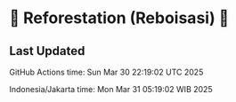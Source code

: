 
# 🌳 Reforestation (Reboisasi) 🌲

## Last Updated

GitHub Actions time: Sun Mar 30 22:19:02 UTC 2025

Indonesia/Jakarta time: Mon Mar 31 05:19:02 WIB 2025
